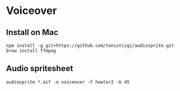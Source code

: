# Voiceover

## Install on Mac
```
npm install -g git+https://github.com/tonistiigi/audiosprite.git
brew install ffmpeg
```

## Audio spritesheet
```
audiosprite *.aif -o voiceover -f howler2 -b 45
```
